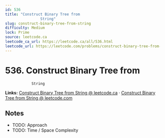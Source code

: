 ```yaml
--- 
id: 536
title: "Construct Binary Tree from
                String"
slug: construct-binary-tree-from-string
difficulty: Medium
lock: Prime
source: leetcode.ca
leetcode_ca_url: https://leetcode.ca/all/536.html
leetcode_url: https://leetcode.com/problems/construct-binary-tree-from-string/
---
```


# 536. Construct Binary Tree from
                String

**Links:** [Construct Binary Tree from
                String @ leetcode.ca](https://leetcode.ca/all/536.html) · [Construct Binary Tree from
                String @ leetcode.com](https://leetcode.com/problems/construct-binary-tree-from-string/)

## Notes
- TODO: Approach
- TODO: Time / Space Complexity
